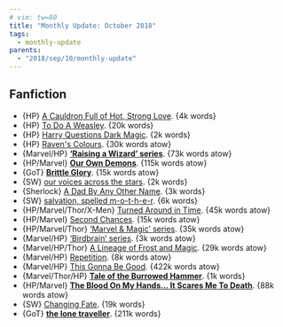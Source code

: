 ```yaml
---
# vim: tw=80
title: "Monthly Update: October 2018"
tags:
  - monthly-update
parents:
  - "2018/sep/10/monthly-update"
---
```


## Fanfiction

 - {HP} [A Cauldron Full of Hot, Strong Love](https://archiveofourown.org/works/126969). {4k words}
 - {HP} [To Do A Weasley](https://archiveofourown.org/works/4552488). {20k words}
 - {HP} [Harry Questions Dark Magic](https://archiveofourown.org/works/12888147). {2k words}
 - {HP} [Raven's Colours](https://archiveofourown.org/works/9638276). {30k words atow}
 - {Marvel/HP} **[‘Raising a Wizard’ series](https://archiveofourown.org/series/916779)**. {73k words atow}
 - {HP/Marvel} **[Our Own Demons](https://archiveofourown.org/works/2704532)**. {115k words atow}
 - {GoT} **[Brittle Glory](https://archiveofourown.org/works/12745350)**. {15k words atow}
 - {SW} [our voices across the stars](https://archiveofourown.org/works/10745139). {2k words}
 - {Sherlock} [A Dad By Any Other Name](https://archiveofourown.org/works/9854387). {3k words}
 - {SW} [salvation, spelled m-o-t-h-e-r](https://archiveofourown.org/works/9603464). {6k words}
 - {HP/Marvel/Thor/X-Men} [Turned Around in Time](https://archiveofourown.org/works/3898957). {45k words atow}
 - {HP/Marvel} [Second Chances](https://archiveofourown.org/works/15316926). {15k words atow}
 - {HP/Marvel/Thor} [‘Marvel & Magic’ series](https://archiveofourown.org/series/1109643). {35k words atow}
 - {Marvel/HP} [‘Birdbrain’ series](https://archiveofourown.org/series/1030541). {3k words atow}
 - {Marvel/HP/Thor} [A Lineage of Frost and Magic](https://archiveofourown.org/works/15187199). {29k words atow}
 - {Marvel/HP} [Repetition](https://archiveofourown.org/works/12865797). {8k words atow}
 - {Marvel/HP} [This Gonna Be Good](https://archiveofourown.org/works/8462437). {422k words atow}
 - {Marvel/Thor/HP} **[Tale of the Burrowed Hammer](https://archiveofourown.org/works/16097447)**. {1k words}
 - {HP/Marvel} **[The Blood On My Hands... It Scares Me To Death](https://archiveofourown.org/works/11799474)**. {88k words atow}
 - {SW} [Changing Fate](https://archiveofourown.org/works/11335293). {19k words}
 - {GoT} **[the lone traveller](https://archiveofourown.org/works/14176137)**. {211k words}
